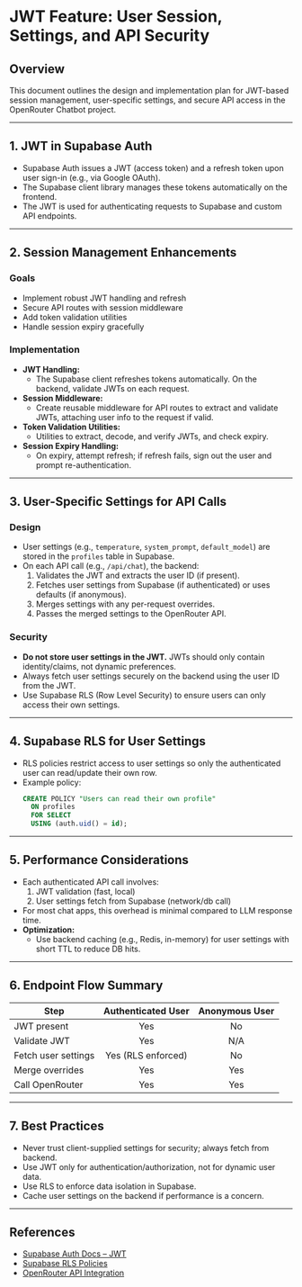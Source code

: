 # JWT Feature: User Session, Settings, and API Security

## Overview

This document outlines the design and implementation plan for JWT-based session management, user-specific settings, and secure API access in the OpenRouter Chatbot project.

---

## 1. JWT in Supabase Auth

- Supabase Auth issues a JWT (access token) and a refresh token upon user sign-in (e.g., via Google OAuth).
- The Supabase client library manages these tokens automatically on the frontend.
- The JWT is used for authenticating requests to Supabase and custom API endpoints.

---

## 2. Session Management Enhancements

### Goals

- Implement robust JWT handling and refresh
- Secure API routes with session middleware
- Add token validation utilities
- Handle session expiry gracefully

### Implementation

- **JWT Handling:**
  - The Supabase client refreshes tokens automatically. On the backend, validate JWTs on each request.
- **Session Middleware:**
  - Create reusable middleware for API routes to extract and validate JWTs, attaching user info to the request if valid.
- **Token Validation Utilities:**
  - Utilities to extract, decode, and verify JWTs, and check expiry.
- **Session Expiry Handling:**
  - On expiry, attempt refresh; if refresh fails, sign out the user and prompt re-authentication.

---

## 3. User-Specific Settings for API Calls

### Design

- User settings (e.g., `temperature`, `system_prompt`, `default_model`) are stored in the `profiles` table in Supabase.
- On each API call (e.g., `/api/chat`), the backend:
  1. Validates the JWT and extracts the user ID (if present).
  2. Fetches user settings from Supabase (if authenticated) or uses defaults (if anonymous).
  3. Merges settings with any per-request overrides.
  4. Passes the merged settings to the OpenRouter API.

### Security

- **Do not store user settings in the JWT.** JWTs should only contain identity/claims, not dynamic preferences.
- Always fetch user settings securely on the backend using the user ID from the JWT.
- Use Supabase RLS (Row Level Security) to ensure users can only access their own settings.

---

## 4. Supabase RLS for User Settings

- RLS policies restrict access to user settings so only the authenticated user can read/update their own row.
- Example policy:
  ```sql
  CREATE POLICY "Users can read their own profile"
    ON profiles
    FOR SELECT
    USING (auth.uid() = id);
  ```

---

## 5. Performance Considerations

- Each authenticated API call involves:
  1. JWT validation (fast, local)
  2. User settings fetch from Supabase (network/db call)
- For most chat apps, this overhead is minimal compared to LLM response time.
- **Optimization:**
  - Use backend caching (e.g., Redis, in-memory) for user settings with short TTL to reduce DB hits.

---

## 6. Endpoint Flow Summary

| Step                | Authenticated User | Anonymous User |
| ------------------- | :----------------: | :------------: |
| JWT present         |        Yes         |       No       |
| Validate JWT        |        Yes         |      N/A       |
| Fetch user settings | Yes (RLS enforced) |       No       |
| Merge overrides     |        Yes         |      Yes       |
| Call OpenRouter     |        Yes         |      Yes       |

---

## 7. Best Practices

- Never trust client-supplied settings for security; always fetch from backend.
- Use JWT only for authentication/authorization, not for dynamic user data.
- Use RLS to enforce data isolation in Supabase.
- Cache user settings on the backend if performance is a concern.

---

## References

- [Supabase Auth Docs – JWT](https://supabase.com/docs/guides/auth/auth-helpers/auth-token-refresh)
- [Supabase RLS Policies](https://supabase.com/docs/guides/auth/row-level-security)
- [OpenRouter API Integration](https://openrouter.ai/docs)
